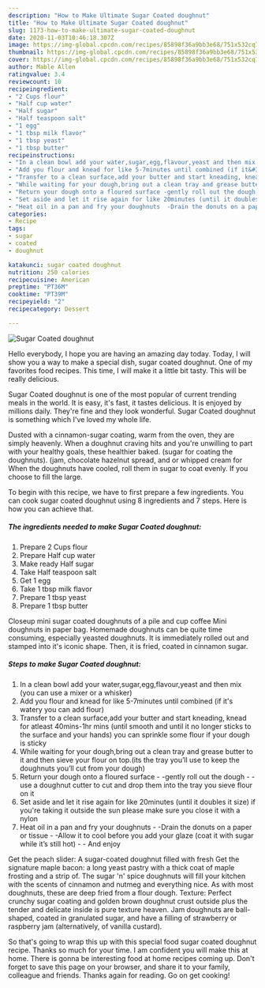 ```yaml
---
description: "How to Make Ultimate Sugar Coated doughnut"
title: "How to Make Ultimate Sugar Coated doughnut"
slug: 1173-how-to-make-ultimate-sugar-coated-doughnut
date: 2020-11-03T10:46:18.307Z
image: https://img-global.cpcdn.com/recipes/85898f36a9bb3e68/751x532cq70/sugar-coated-doughnut-recipe-main-photo.jpg
thumbnail: https://img-global.cpcdn.com/recipes/85898f36a9bb3e68/751x532cq70/sugar-coated-doughnut-recipe-main-photo.jpg
cover: https://img-global.cpcdn.com/recipes/85898f36a9bb3e68/751x532cq70/sugar-coated-doughnut-recipe-main-photo.jpg
author: Mable Allen
ratingvalue: 3.4
reviewcount: 10
recipeingredient:
- "2 Cups flour"
- "Half cup water"
- "Half sugar"
- "Half teaspoon salt"
- "1 egg"
- "1 tbsp milk flavor"
- "1 tbsp yeast"
- "1 tbsp butter"
recipeinstructions:
- "In a clean bowl add your water,sugar,egg,flavour,yeast and then mix (you can use a mixer or a whisker)"
- "Add you flour and knead for like 5-7minutes until combined (if it&#39;s watery you can add flour)"
- "Transfer to a clean surface,add your butter and start kneading, knead for atleast 40mins-1hr mins (until smooth and until it no longer sticks to the surface and your hands) you can sprinkle some flour if your dough is sticky"
- "While waiting for your dough,bring out a clean tray and grease butter to it and then sieve your flour on top.(its the tray you’ll use to keep the doughnuts you’ll cut from your dough)"
- "Return your dough onto a floured surface -gently roll out the dough -use a doughnut cutter to cut and drop them into the tray you sieve flour on it"
- "Set aside and let it rise again for like 20minutes (until it doubles it size) if you&#39;re taking it outside the sun please make sure you close it with a nylon"
- "Heat oil in a pan and fry your doughnuts  -Drain the donuts on a paper or tissue -Allow it to cool before you add your glaze (coat it with sugar while it’s still hot)  And enjoy"
categories:
- Recipe
tags:
- sugar
- coated
- doughnut

katakunci: sugar coated doughnut 
nutrition: 250 calories
recipecuisine: American
preptime: "PT36M"
cooktime: "PT39M"
recipeyield: "2"
recipecategory: Dessert

---
```



![Sugar Coated doughnut](https://img-global.cpcdn.com/recipes/85898f36a9bb3e68/751x532cq70/sugar-coated-doughnut-recipe-main-photo.jpg)

Hello everybody, I hope you are having an amazing day today. Today, I will show you a way to make a special dish, sugar coated doughnut. One of my favorites food recipes. This time, I will make it a little bit tasty. This will be really delicious.

Sugar Coated doughnut is one of the most popular of current trending meals in the world. It is easy, it's fast, it tastes delicious. It is enjoyed by millions daily. They're fine and they look wonderful. Sugar Coated doughnut is something which I've loved my whole life.

Dusted with a cinnamon-sugar coating, warm from the oven, they are simply heavenly. When a doughnut craving hits and you&#39;re unwilling to part with your healthy goals, these healthier baked. (sugar for coating the doughnuts). (jam, chocolate hazelnut spread, and or whipped cream for When the doughnuts have cooled, roll them in sugar to coat evenly. If you choose to fill the large.


To begin with this recipe, we have to first prepare a few ingredients. You can cook sugar coated doughnut using 8 ingredients and 7 steps. Here is how you can achieve that.

<!--inarticleads1-->

##### The ingredients needed to make Sugar Coated doughnut:

1. Prepare 2 Cups flour
1. Prepare Half cup water
1. Make ready Half sugar
1. Take Half teaspoon salt
1. Get 1 egg
1. Take 1 tbsp milk flavor
1. Prepare 1 tbsp yeast
1. Prepare 1 tbsp butter


Closeup mini sugar coated doughnuts of a pile and cup coffee Mini doughnuts in paper bag. Homemade doughnuts can be quite time consuming, especially yeasted doughnuts. It is immediately rolled out and stamped into it&#39;s iconic shape. Then, it is fried, coated in cinnamon sugar. 

<!--inarticleads2-->

##### Steps to make Sugar Coated doughnut:

1. In a clean bowl add your water,sugar,egg,flavour,yeast and then mix (you can use a mixer or a whisker)
1. Add you flour and knead for like 5-7minutes until combined (if it&#39;s watery you can add flour)
1. Transfer to a clean surface,add your butter and start kneading, knead for atleast 40mins-1hr mins (until smooth and until it no longer sticks to the surface and your hands) you can sprinkle some flour if your dough is sticky
1. While waiting for your dough,bring out a clean tray and grease butter to it and then sieve your flour on top.(its the tray you’ll use to keep the doughnuts you’ll cut from your dough)
1. Return your dough onto a floured surface - -gently roll out the dough - -use a doughnut cutter to cut and drop them into the tray you sieve flour on it
1. Set aside and let it rise again for like 20minutes (until it doubles it size) if you&#39;re taking it outside the sun please make sure you close it with a nylon
1. Heat oil in a pan and fry your doughnuts  - -Drain the donuts on a paper or tissue - -Allow it to cool before you add your glaze (coat it with sugar while it’s still hot) -  - And enjoy


Get the peach slider: A sugar-coated doughnut filled with fresh Get the signature maple bacon: a long yeast pastry with a thick coat of maple frosting and a strip of. The sugar &#39;n&#39; spice doughnuts will fill your kitchen with the scents of cinnamon and nutmeg and everything nice. As with most doughnuts, these are deep fried from a flour dough. Texture: Perfect crunchy sugar coating and golden brown doughnut crust outside plus the tender and delicate inside is pure texture heaven. Jam doughnuts are ball-shaped, coated in granulated sugar, and have a filling of strawberry or raspberry jam (alternatively, of vanilla custard). 

So that's going to wrap this up with this special food sugar coated doughnut recipe. Thanks so much for your time. I am confident you will make this at home. There is gonna be interesting food at home recipes coming up. Don't forget to save this page on your browser, and share it to your family, colleague and friends. Thanks again for reading. Go on get cooking!
